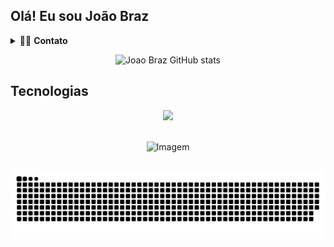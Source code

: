 ## Olá! Eu sou João Braz 

<!-- Dropdown -->
<details>
  <summary>👨‍💻 <b>Contato</b></summary>
<div align="center">

[![LinkedIn](https://img.shields.io/badge/LinkedIn-0077B5?style=for-the-badge&logo=linkedin&logoColor=white)](https://www.linkedin.com/in/joao-braz-aa409982/) [![WHATSAPP](https://img.shields.io/badge/WhatsApp-25D366?style=for-the-badge&logo=whatsapp&logoColor=white)](https://web.whatsapp.com/+5581996364031) <a href="mailto:joaorpa2021@gmail.com">
<img src="https://img.shields.io/badge/Gmail-D14836?style=for-the-badge&logo=gmail&logoColor=white"/>
</a>

</div>
</details>

<div align="center">
  
![Joao Braz GitHub stats](https://github-readme-stats.vercel.app/api?username=jjoaobraz&show_icons=true&theme=dark)   

</div>

<!-- ![Top Langs](https://github-readme-stats.vercel.app/api/top-langs/?username=jjoaobraz&layout=compact&theme=dark)
[![Readme Card](https://github-readme-stats.vercel.app/api/pin/?username=anuraghazra&repo=github-readme-stats)](https://github.com/anuraghazra/github-readme-stats) -->

##

## Tecnologias
<p align="center">
  <a href="https://skillicons.dev">
    <img src="https://skillicons.dev/icons?i=docker,github,html,css,js,jquery,linux,mysql,php,postman,pycharm,py,ubuntu,vscode,windows" />
  </a>
</p>

##

<!-- GIF -->

<p align="center">
  <img align="center" src="https://github.com/jjoaobraz/jjoaobraz/blob/main/imgReadme.gif" alt="Imagem">
</p>

##

<picture>
  <source media="(prefers-color-scheme: dark)" srcset="https://raw.githubusercontent.com/platane/platane/output/github-contribution-grid-snake-dark.svg">
  <source media="(prefers-color-scheme: light)" srcset="https://raw.githubusercontent.com/platane/platane/output/github-contribution-grid-snake.svg">
  <img alt="github contribution grid snake animation" src="https://raw.githubusercontent.com/platane/platane/output/github-contribution-grid-snake.svg">
</picture>
